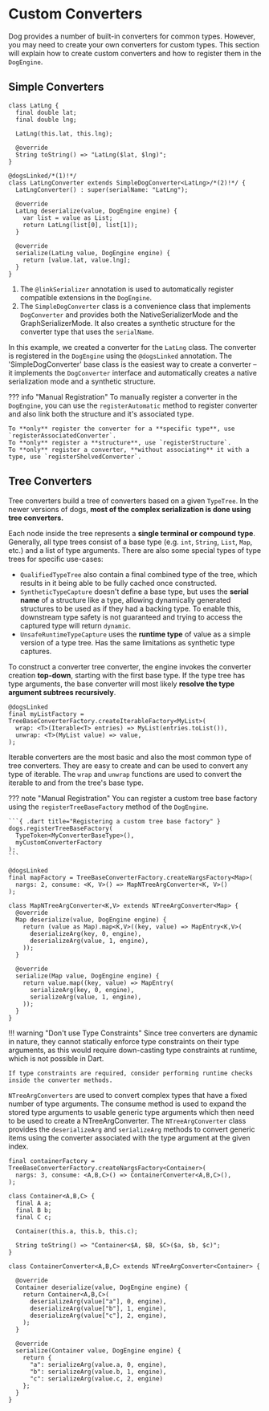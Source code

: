 # Custom Converters

Dog provides a number of built-in converters for common types. However, you may need to create your
own converters for custom types. This section will explain how to create custom converters and how
to register them in the `DogEngine`.

## Simple Converters

``` { .dart .annotate title="Example using the SimpleDogConverter" }
class LatLng {
  final double lat;
  final double lng;

  LatLng(this.lat, this.lng);

  @override
  String toString() => "LatLng($lat, $lng)";
}

@dogsLinked/*(1)!*/
class LatLngConverter extends SimpleDogConverter<LatLng>/*(2)!*/ {
  LatLngConverter() : super(serialName: "LatLng");

  @override
  LatLng deserialize(value, DogEngine engine) {
    var list = value as List;
    return LatLng(list[0], list[1]);
  }

  @override
  serialize(LatLng value, DogEngine engine) {
    return [value.lat, value.lng];
  }
}
```

1. The `@linkSerializer` annotation is used to automatically register compatible extensions in the `DogEngine`.
2. The `SimpleDogConverter` class is a convenience class that implements `DogConverter` and provides
   both the NativeSerializerMode and the GraphSerializerMode. It also creates a synthetic structure for
   the converter type that uses the `serialName`.

In this example, we created a converter for the `LatLng` class. The converter is registered in the
`DogEngine` using the `@dogsLinked` annotation. The 'SimpleDogConverter' base class is the easiest
way to create a converter – it implements the `DogConverter` interface and automatically creates a native
serialization mode and a synthetic structure.

??? info "Manual Registration"
    To manually register a converter in the `DogEngine`, you can use the `registerAutomatic` method to
    register converter and also link both the structure and it's associated type.

    To **only** register the converter for a **specific type**, use `registerAssociatedConverter`.  
    To **only** register a **structure**, use `registerStructure`.  
    To **only** register a converter, **without associating** it with a type, use `registerShelvedConverter`.


## Tree Converters
Tree converters build a tree of converters based on a given `TypeTree`. In the newer versions of dogs, **most of the
complex serialization is done using tree converters.**

Each node inside the tree represents a **single terminal or compound type**.
Generally, all type trees consist of a base type (e.g. `int`, `String`, `List`, `Map`, etc.) and
a list of type arguments. There are also some special types of type trees for specific use-cases:

- `QualifiedTypeTree` also contain a final combined type of the tree, which results in it being able to be fully
  cached once constructed.
- `SyntheticTypeCapture` doesn't define a base type, but uses the **serial name** of a structure like a type,
  allowing dynamically generated structures to be used as if they had a backing type. To enable this, downstream
  type safety is not guaranteed and trying to access the captured type will return `dynamic`.
- `UnsafeRuntimeTypeCapture` uses the **runtime type** of value as a simple version of a type tree. Has the same
  limitations as synthetic type captures.

To construct a converter tree converter, the engine invokes the converter creation **top-down**, starting with the
first base type. If the type tree has type arguments, the base converter will most likely **resolve the type argument subtrees
recursively**.

``` { .dart title="List Converter using createIterableFactory" } 
@dogsLinked
final myListFactory = TreeBaseConverterFactory.createIterableFactory<MyList>(
  wrap: <T>(Iterable<T> entries) => MyList(entries.toList()),
  unwrap: <T>(MyList value) => value,
);
```
Iterable converters are the most basic and also the most common type of tree converters. They are
easy to create and can be used to convert any type of iterable. The `wrap` and `unwrap` functions
are used to convert the iterable to and from the tree's base type.

??? note "Manual Registration"
    You can register a custom tree base factory using the `registerTreeBaseFactory` method of the `DogEngine`.

    ```{ .dart title="Registering a custom tree base factory" }
    dogs.registerTreeBaseFactory(
      TypeToken<MyConverterBaseType>(),
      myCustomConverterFactory
    );
    ```


```{ .dart title="Map Converter using NTreeArgConverter" }
@dogsLinked
final mapFactory = TreeBaseConverterFactory.createNargsFactory<Map>(
  nargs: 2, consume: <K, V>() => MapNTreeArgConverter<K, V>()
);

class MapNTreeArgConverter<K,V> extends NTreeArgConverter<Map> {
  @override
  Map deserialize(value, DogEngine engine) {
    return (value as Map).map<K,V>((key, value) => MapEntry<K,V>(
      deserializeArg(key, 0, engine),
      deserializeArg(value, 1, engine),
    ));
  }

  @override
  serialize(Map value, DogEngine engine) {
    return value.map((key, value) => MapEntry(
      serializeArg(key, 0, engine),
      serializeArg(value, 1, engine),
    ));
  }
}
```

!!! warning "Don't use Type Constraints"
    Since tree converters are dynamic in nature, they cannot statically enforce type constraints on their type arguments,
    as this would require down-casting type constraints at runtime, which is not possible in Dart.

    If type constraints are required, consider performing runtime checks inside the converter methods.

`NTreeArgConverters` are used to convert complex types that have a fixed number of type arguments.
The consume method is used to expand the stored type arguments to usable generic type arguments
which then need to be used to create a NTreeArgConverter. The `NTreeArgConverter` class provides
the `deserializeArg` and `serializeArg` methods to convert generic items using the converter
associated with the type argument at the given index.

``` { .dart title="Complex Container using NTreeArgConverter" }
final containerFactory = TreeBaseConverterFactory.createNargsFactory<Container>(
  nargs: 3, consume: <A,B,C>() => ContainerConverter<A,B,C>(),
);

class Container<A,B,C> {
  final A a;
  final B b;
  final C c;

  Container(this.a, this.b, this.c);

  String toString() => "Container<$A, $B, $C>($a, $b, $c)";
}

class ContainerConverter<A,B,C> extends NTreeArgConverter<Container> {

  @override
  Container deserialize(value, DogEngine engine) {
    return Container<A,B,C>(
      deserializeArg(value["a"], 0, engine),
      deserializeArg(value["b"], 1, engine),
      deserializeArg(value["c"], 2, engine),
    );
  }

  @override
  serialize(Container value, DogEngine engine) {
    return {
      "a": serializeArg(value.a, 0, engine),
      "b": serializeArg(value.b, 1, engine),
      "c": serializeArg(value.c, 2, engine)
    };
  }
}
```